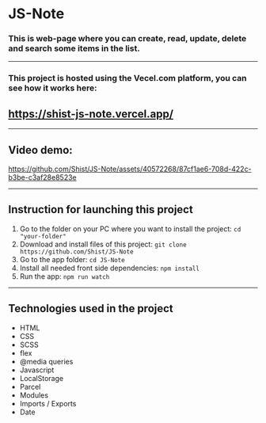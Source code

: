 # JS-Note
### This is web-page where you can create, read, update, delete and search some items in the list.

---

### This project is hosted using the Vecel.com platform, you can see how it works here:
## https://shist-js-note.vercel.app/

---
## Video demo:

https://github.com/Shist/JS-Note/assets/40572268/87cf1ae6-708d-422c-b3be-c3af28e8523e

---

## Instruction for launching this project

1. Go to the folder on your PC where you want to install the project:
   `cd "your-folder"`
1. Download and install files of this project:
   `git clone https://github.com/Shist/JS-Note`
1. Go to the app folder:
   `cd JS-Note`
1. Install all needed front side dependencies:
   `npm install`
1. Run the app:
   `npm run watch`

---

## Technologies used in the project

- HTML
- CSS
- SCSS
- flex
- @media queries
- Javascript
- LocalStorage
- Parcel
- Modules
- Imports / Exports
- Date
